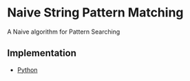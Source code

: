 # Naive String Pattern Matching

A Naive algorithm for Pattern Searching

## Implementation
- [Python](./python/string_pattern_matching.py)
